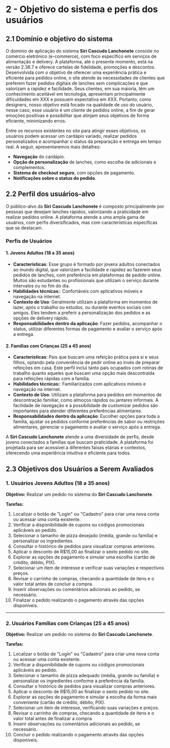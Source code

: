 # 2 - Objetivo do sistema e perfis dos usuários

## 2.1 Domínio e objetivo do sistema

O domínio de aplicação do sistema **Siri Cascudo Lanchonete** consiste no comércio eletrônico (e-commerce), com foco específico em serviços de alimentação e delivery. A plataforma, até o presente momento, está na versão 2.36.7 e oferece cartelas de fidelidade, promoções e descontos. Desenvolvida com o objetivo de oferecer uma experiência prática e eficiente para pedidos online, o site atende às necessidades de clientes que preferem fazer pedidos digitais de lanches sem complicações e que valorizam a rapidez e facilidade. Seus clientes, em sua maioria, têm um conhecimento aceitável em tecnologia, apresentam principalmente dificuldades em XXX e possuem expectativa em XXX. Portanto, como designers, nosso objetivo está focado na qualidade de uso do usuário, nesse caso, esse usuário é um cliente de pedidos online, a fim de gerar emoções positivas e possibilitar que atinjam seus objetivos de forma eficiente, minimizando erros.

Entre os recursos existentes no site para atingir esses objetivos, os usuários podem acessar um cardápio variado, realizar pedidos personalizados e acompanhar o status da preparação e entrega em tempo real. A seguir, apresentaremos mais detalhes:                                        

- **Navegação** do cardápio.
- **Opção de personalização** de lanches, como escolha de adicionais e complementos.
- **Sistema de checkout seguro**, com opções de pagamento.
- **Notificações sobre o status do pedido**.

## 2.2 Perfil dos usuários-alvo

O público-alvo da **Siri Cascudo Lanchonete** é composto principalmente por pessoas que desejam lanches rápidos, valorizando a praticidade em realizar pedidos online. A plataforma atende a uma ampla gama de usuários, com perfis diversificados, mas com características específicas que se destacam.

### Perfis de Usuários

#### 1. **Jovens Adultos (18 a 35 anos)**
- **Características**: Esse grupo é formado por jovens adultos conectados ao mundo digital, que valorizam a facilidade e rapidez ao fazerem seus pedidos de lanches, com preferência em plataformas de pedido online. Muitos são estudantes ou profissionais que utilizam o serviço durante intervalos ou no fim do dia.
- **Habilidades técnicas:**: Confortáveis com aplicativos móveis e navegação na internet.
- **Contexto de Uso**: Geralmente utilizam a plataforma em momentos de lazer, após o trabalho ou estudos, ou durante eventos sociais com amigos. Eles tendem a preferir a personalização dos pedidos e as opções de delivery rápido.
- **Responsabilidades dentro da aplicação**: Fazer pedidos, acompanhar o status, utilizar diferentes formas de pagamento e avaliar o serviço após a entrega.

#### 2. **Famílias com Crianças (25 a 45 anos)**
- **Características**: Pais que buscam uma refeição prática para si e seus filhos, optando pela conveniência de pedir online ao invés de preparar refeições em casa. Este perfil inclui tanto pais ocupados com rotinas de trabalho quanto aqueles que buscam uma opção mais descontraída para refeições rápidas com a família.
-  **Habilidades técnicas:**:   Familiarizados com aplicativos móveis e navegação na internet.
- **Contexto de Uso**: Utilizam a plataforma para pedidos em momentos de descontração familiar, como almoços rápidos ou jantares informais. A facilidade de navegação e a possibilidade de customizar pedidos são importantes para atender diferentes preferências alimentares.
- **Responsabilidades dentro da aplicação**: Escolher opções para toda a família, ajustar os pedidos conforme preferências de sabor ou restrições alimentares, gerenciar o pagamento e avaliar o serviço após a entrega.


A **Siri Cascudo Lanchonete** atende a uma diversidade de perfis, desde jovens conectados a famílias que buscam praticidade. A plataforma foi projetada para ser acessível a diferentes faixas etárias e contextos, oferecendo uma experiência intuitiva e eficiente para todos.


## 2.3 Objetivos dos Usuários a Serem Avaliados

### **1. Usuários Jovens Adultos (18 a 35 anos)**

**Objetivo:** Realizar um pedido no sistema do **Siri Cascudo Lanchonete**.

**Tarefas:**

1. Localizar o botão de "Login" ou "Cadastro" para criar uma nova conta ou acessar uma conta existente.
2. Verificar a disponibilidade de cupons ou códigos promocionais aplicáveis ao pedido.
3. Selecionar o tamanho de pizza desejado (média, grande ou família) e personalizar os ingredientes.
4. Consultar o histórico de pedidos para visualizar compras anteriores.
5. Aplicar o desconto de R$15,00 ao finalizar o sexto pedido no site.
6. Explorar as opções de pagamento e simular uma escolha (cartão de crédito, débito, PIX).
7. Selecionar um item de interesse e verificar suas variações e respectivos preços.
8. Revisar o carrinho de compras, checando a quantidade de itens e o valor total antes de concluir a compra.
9. Inserir observações ou comentários adicionais ao pedido, se necessário.
10. Finalizar o pedido realizando o pagamento através das opções disponíveis.

---

### **2. Usuários Famílias com Crianças (25 a 45 anos)**

**Objetivo:** Realizar um pedido no sistema do **Siri Cascudo Lanchonete**.

**Tarefas:**

1. Localizar o botão de "Login" ou "Cadastro" para criar uma nova conta ou acessar uma conta existente.
2. Verificar a disponibilidade de cupons ou códigos promocionais aplicáveis ao pedido.
3. Selecionar o tamanho de pizza adequado (média, grande ou família) e personalizar os ingredientes conforme a preferência da família.
4. Consultar o histórico de pedidos para visualizar compras anteriores.
5. Aplicar o desconto de R$15,00 ao finalizar o sexto pedido no site.
6. Explorar as opções de pagamento e simular a escolha da forma mais conveniente (cartão de crédito, débito, PIX).
7. Selecionar um item de interesse, verificando suas variações e preços.
8. Revisar o carrinho de compras, checando a quantidade de itens e o valor total antes de finalizar a compra.
9. Inserir observações ou comentários adicionais ao pedido, se necessário.
10. Concluir o pedido realizando o pagamento através das opções disponíveis.

